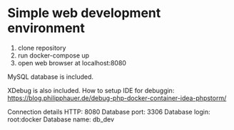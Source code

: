 # Simple web development environment

1. clone repository
2. run docker-compose up
3. open web browser at localhost:8080

MySQL database is included.

XDebug is also included. How to setup IDE for debuggin:
https://blog.philipphauer.de/debug-php-docker-container-idea-phpstorm/

Connection details
	HTTP: 8080
	Database port: 3306
	Database login: root:docker
	Database name: db_dev